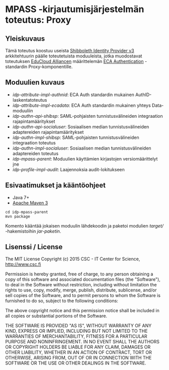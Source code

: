 # MPASS -kirjautumisjärjestelmän toteutus: Proxy

## Yleiskuvaus

Tämä toteutus koostuu useista [Shibboleth Identity Provider v3](https://wiki.shibboleth.net/confluence/display/IDP30/Home)
arkkitehtuurin päälle toteutetuista moduuleista, jotka muodostavat toteutuksen [EduCloud Alliancen](https://portal.educloudalliance.org/)
määrittelemän [ECA Authentication](https://github.com/educloudalliance/eca-docs/blob/master/auth/index.rst) -standardin Proxy-komponentille.


## Moduulien kuvaus

- _idp-attribute-impl-authnid_: ECA Auth standardin mukainen AuthID-laskentatoteutus
- _idp-attribute-impl-ecadata_: ECA Auth standardin mukainen yhteys Data-moduuliin
- _idp-authn-api-shibsp_: SAML-pohjaisten tunnistusvälineiden integraation rajapintamääritykset
- _idp-authn-api-socialuser_: Sosiaalisen median tunnistusvälineiden adaptereiden rajapintamääritykset
- _idp-authn-impl-shibsp_: SAML-pohjaisten tunnistusvälineiden integraation toteutus
- _idp-authn-impl-socialuser_: Sosiaalisen median tunnistusvälineiden adaptereiden toteutus
- _idp-mpass-parent_: Moduulien käyttämien kirjastojen versiomäärittelyt jne
- _idp-profile-impl-audit_: Laajennoksia audit-lokitukseen

## Esivaatimukset ja kääntöohjeet

- Java 7+
- [Apache Maven 3](https://maven.apache.org/)

```
cd idp-mpass-parent
mvn package
```

Komento kääntää jokaisen moduulin lähdekoodin ja paketoi modulien _target/_ -hakemistoihin _jar-paketin_.

## Lisenssi / License

The MIT License
Copyright (c) 2015 CSC - IT Center for Science, http://www.csc.fi

Permission is hereby granted, free of charge, to any person obtaining a copy
of this software and associated documentation files (the "Software"), to deal
in the Software without restriction, including without limitation the rights
to use, copy, modify, merge, publish, distribute, sublicense, and/or sell
copies of the Software, and to permit persons to whom the Software is
furnished to do so, subject to the following conditions:

The above copyright notice and this permission notice shall be included in
all copies or substantial portions of the Software.

THE SOFTWARE IS PROVIDED "AS IS", WITHOUT WARRANTY OF ANY KIND, EXPRESS OR
IMPLIED, INCLUDING BUT NOT LIMITED TO THE WARRANTIES OF MERCHANTABILITY,
FITNESS FOR A PARTICULAR PURPOSE AND NONINFRINGEMENT. IN NO EVENT SHALL THE
AUTHORS OR COPYRIGHT HOLDERS BE LIABLE FOR ANY CLAIM, DAMAGES OR OTHER
LIABILITY, WHETHER IN AN ACTION OF CONTRACT, TORT OR OTHERWISE, ARISING FROM,
OUT OF OR IN CONNECTION WITH THE SOFTWARE OR THE USE OR OTHER DEALINGS IN
THE SOFTWARE.